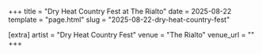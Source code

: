 +++
title = "Dry Heat Country Fest at The Rialto"
date = 2025-08-22
template = "page.html"
slug = "2025-08-22-dry-heat-country-fest"

[extra]
artist = "Dry Heat Country Fest"
venue = "The Rialto"
venue_url = ""
+++
